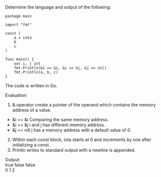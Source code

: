 Determine the language and output of the following:
```Golang
package main

import "fmt"

const (
	a = iota
	b
	c
)

func main() {
	var i, j int
	fmt.Println(&i == &i, &i == &j, &j == nil)
	fmt.Println(a, b, c)
}
```

The code is written in Go.

Evaluation:

1. & operator create a pointer of the operand which contains the memory address of a value.
  * &i == &i Comparing the same memory address.
  * &i == &j i and j has different memory address.
  * &j == nill j has a memory address with a default value of 0.
2. Within each const block, iota starts at 0 and increments by one after initializing a const.
3. Println writes to standard output with a newline is appended.

Output:  
true false false  
0 1 2
